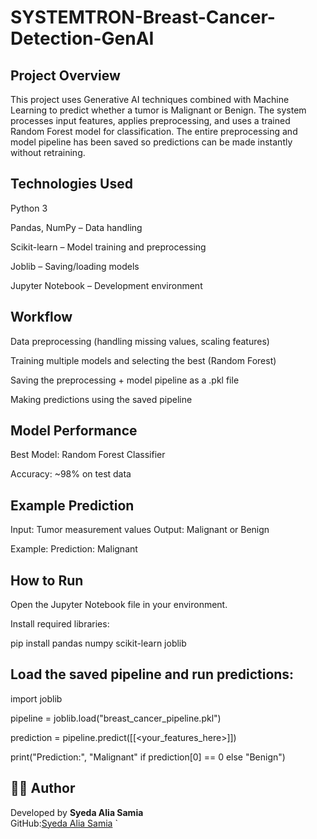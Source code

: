 # SYSTEMTRON-Breast-Cancer-Detection-GenAI

## Project Overview
This project uses Generative AI techniques combined with Machine Learning to predict whether a tumor is Malignant or Benign.
The system processes input features, applies preprocessing, and uses a trained Random Forest model for classification.
The entire preprocessing and model pipeline has been saved so predictions can be made instantly without retraining.

## Technologies Used
Python 3

Pandas, NumPy – Data handling

Scikit-learn – Model training and preprocessing

Joblib – Saving/loading models

Jupyter Notebook – Development environment

## Workflow
Data preprocessing (handling missing values, scaling features)

Training multiple models and selecting the best (Random Forest)

Saving the preprocessing + model pipeline as a .pkl file

Making predictions using the saved pipeline

## Model Performance
Best Model: Random Forest Classifier

Accuracy: ~98% on test data

## Example Prediction
Input: Tumor measurement values
Output: Malignant or Benign

Example:
Prediction: Malignant

## How to Run
Open the Jupyter Notebook file in your environment.

Install required libraries:


pip install pandas numpy scikit-learn joblib


## Load the saved pipeline and run predictions:


import joblib

pipeline = joblib.load("breast_cancer_pipeline.pkl")

prediction = pipeline.predict([[<your_features_here>]])

print("Prediction:", "Malignant" if prediction[0] == 0 else "Benign")

## 👨‍💻 Author

Developed by
**Syeda Alia Samia**  
GitHub:[Syeda Alia Samia](https://github.com/your-github-username)
`


